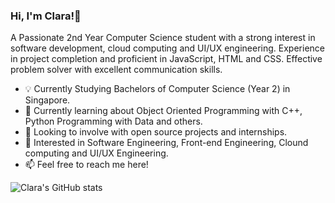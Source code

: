 ### Hi, I'm Clara!👋

A Passionate 2nd Year Computer Science student with a strong interest in software development, cloud computing and UI/UX engineering. Experience in project completion and proficient in JavaScript, HTML and CSS. Effective problem solver with excellent communication skills. 

- 💡 Currently Studying Bachelors of Computer Science (Year 2) in Singapore.
- 🌱 Currently learning about Object Oriented Programming with C++, Python Programming with Data and others.
- 👀 Looking to involve with open source projects and internships.
- 💼 Interested in Software Engineering, Front-end Engineering, Clound computing and UI/UX Engineering.
- 📫 Feel free to reach me here!

![Clara's GitHub stats](https://github-readme-stats.vercel.app/api?username=Claratxy&show_icons=true&theme=tokyonight)


<!---
Claratxy/Claratxy is a ✨ special ✨ repository because its `README.md` (this file) appears on your GitHub profile.
You can click the Preview link to take a look at your changes.
--->
